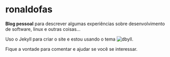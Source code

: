 ronaldofas
==========

**Blog pessoal** para descrever algumas experiências sobre desenvolvimento de software, linux e outras coisas...

Uso o Jekyll para criar o site e estou usando o tema ![dbyll](https://github.com/dbtek/dbyll).

Fique a vontade para comentar e ajudar se você se interessar.

